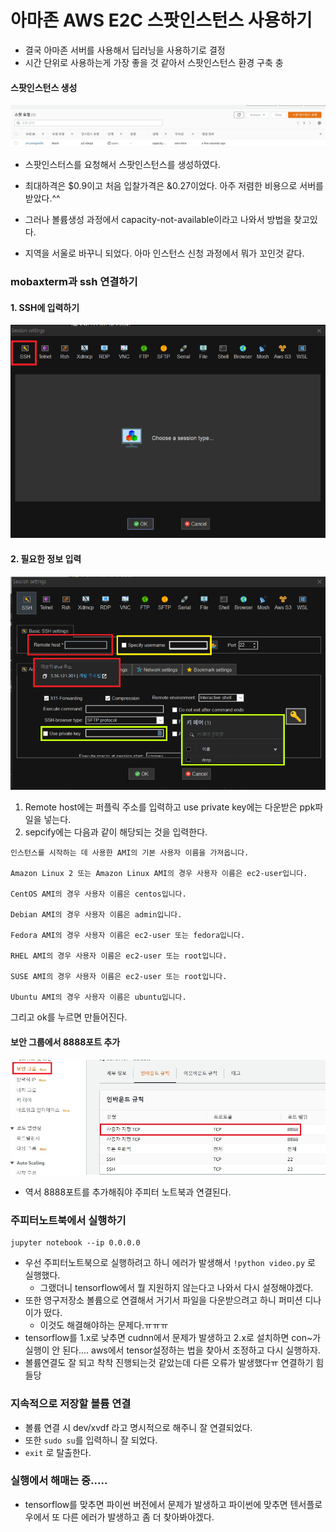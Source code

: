 # 아마존 AWS E2C 스팟인스턴스 사용하기

- 결국 아마존 서버를 사용해서 딥러닝을 사용하기로 결정
- 시간 단위로 사용하는게 가장 좋을 것 같아서 스팟인스턴스 환경 구축 충

#### 스팟인스턴스 생성

![11](./img2/11.jpg)

- 스팟인스터스를 요청해서 스팟인스턴스를 생성하였다.

- 최대하격은 $0.9이고 처음 입찰가격은 &0.27이었다. 아주 저렴한 비용으로 서버를 받았다.^^

- 그러나 볼륨생성 과정에서 capacity-not-available이라고 나와서 방법을 찾고있다.

- 지역을 서울로 바꾸니 되었다. 아마 인스턴스 신청 과정에서 뭐가 꼬인것 같다.

### mobaxterm과 ssh 연결하기

#### 1. SSH에 입력하기

![12](./img2/12.png)

#### 2. 필요한 정보 입력

![13](./img2/13.png)

1. Remote host에는 퍼플릭 주소를 입력하고 use private key에는 다운받은 ppk파일을 넣는다.
2.  sepcify에는 다음과 같이 해당되는 것을 입력한다.

```
인스턴스를 시작하는 데 사용한 AMI의 기본 사용자 이름을 가져옵니다.

Amazon Linux 2 또는 Amazon Linux AMI의 경우 사용자 이름은 ec2-user입니다.

CentOS AMI의 경우 사용자 이름은 centos입니다.

Debian AMI의 경우 사용자 이름은 admin입니다.

Fedora AMI의 경우 사용자 이름은 ec2-user 또는 fedora입니다.

RHEL AMI의 경우 사용자 이름은 ec2-user 또는 root입니다.

SUSE AMI의 경우 사용자 이름은 ec2-user 또는 root입니다.

Ubuntu AMI의 경우 사용자 이름은 ubuntu입니다.
```

그리고 ok를 누르면 만들어진다.

#### 보안 그룹에서 8888포트 추가

![14](./img2/14.jpg)

- 역서 8888포트를 추가해줘야 주피터 노트북과 연결된다.

### 주피터노트북에서 실행하기

```
jupyter notebook --ip 0.0.0.0
```

- 우선 주피터노트북으로 실행하려고 하니 에러가 발생해서 `!python video.py` 로 실행했다.
  - 그랬더니 tensorflow에서 뭘 지원하지 않는다고 나와서 다시 설정해야겠다.
- 또한 영구저장소 볼륨으로 연결해서 거기서 파일을 다운받으려고 하니 퍼미션 디나이가 떴다.
  - 이것도 해결해야하는 문제다.ㅠㅠㅠ
- tensorflow를 1.x로 낮추면 cudnn에서 문제가 발생하고 2.x로 설치하면 con~가 실행이 안 된다.... aws에서 tensor설정하는 법을 찾아서 조정하고 다시 실행하자.
- 볼륨연결도 잘 되고 착착 진행되는것 같았는데 다른 오류가 발생했다ㅠ 연결하기 힘들당

### 지속적으로 저장할 볼륨 연결

- 볼륨 연결 시 dev/xvdf 라고 명시적으로 해주니 잘 연결되었다.
- 또한 `sudo su`를 입력하니 잘 되었다.
- `exit` 로 탈출한다.

### 실행에서 해매는 중.....

- tensorflow를 맞추면 파이썬 버전에서 문제가 발생하고 파이썬에 맞추면 텐서플로우에서 또 다른 에러가 발생하고 좀 더 찾아봐야겠다.
